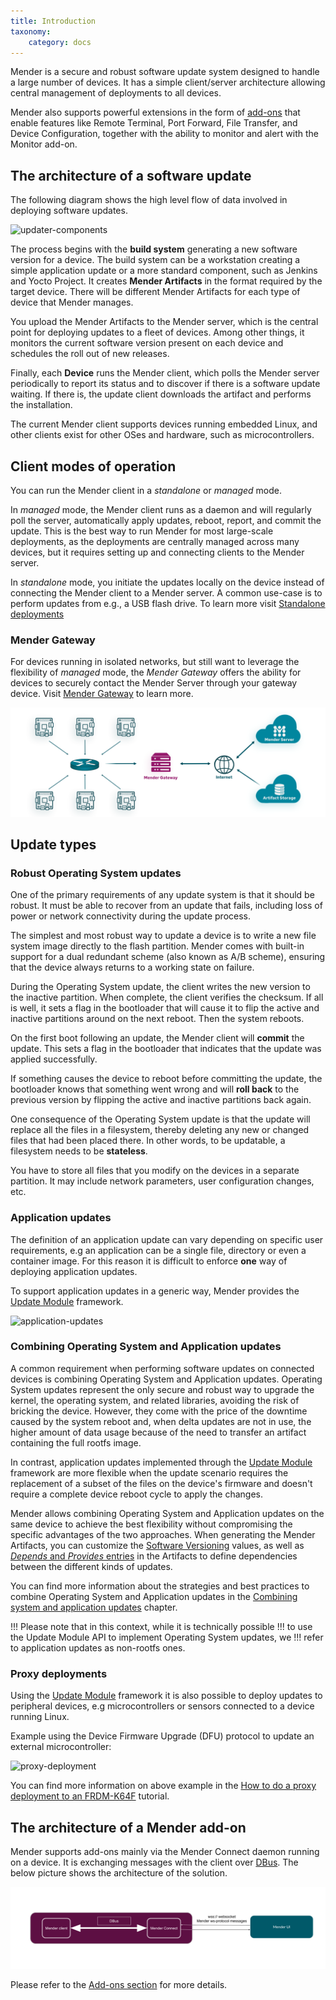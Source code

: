 ```yaml
---
title: Introduction
taxonomy:
    category: docs
---
```


Mender is a secure and robust software update system designed to handle
a large number of devices. It has a simple client/server
architecture allowing central management of deployments to all devices.

Mender also supports powerful extensions in the form of
[add-ons](../../09.Add-ons/00.Overview/docs.md) that 
enable features like Remote Terminal, Port Forward, File Transfer,
and Device Configuration, together with the ability to monitor
and alert with the Monitor add-on.

## The architecture of a software update

The following diagram shows the high level flow of data involved in deploying
software updates.

![updater-components](updater-components.png)

The process begins with the **build system** generating a new software version for a device. The build system can be a workstation creating a simple
application update or a more standard component, such as Jenkins and Yocto
Project. It creates **Mender Artifacts** in the format required by the target
device. There will be different Mender Artifacts for each type of device that
Mender manages.

You upload the Mender Artifacts to the Mender server, which is the central point
for deploying updates to a fleet of devices. Among other things, it monitors the
current software version present on each device and schedules the roll out of
new releases.

Finally, each **Device** runs the Mender client, which polls the Mender server
periodically to report its status and to discover if there is a software update
waiting. If there is, the update client downloads the artifact and performs the
installation.

The current Mender client supports devices running embedded Linux, and other
clients exist for other OSes and hardware, such as microcontrollers.


## Client modes of operation

You can run the Mender client in a _standalone_ or _managed_ mode.

In _managed_ mode, the Mender client runs as a daemon and will regularly poll the
server, automatically apply updates, reboot, report, and commit the update. This
is the best way to run Mender for most large-scale deployments, as the
deployments are centrally managed across many devices, but it requires setting up
and connecting clients to the Mender server.

In _standalone_ mode, you initiate the updates locally on the device instead of
connecting the Mender client to a Mender server. A common use-case is to perform
updates from e.g., a USB flash drive. To learn more visit
[Standalone deployments](../../06.Artifact-creation/06.Standalone-deployment/docs.md)

### Mender Gateway

For devices running in isolated networks, but still want to leverage the
flexibility of _managed_ mode, the _Mender Gateway_ offers the ability for
devices to securely contact the Mender Server through your gateway device. Visit
[Mender Gateway](../../08.Server-integration/04.Mender-Gateway/docs.md) to
learn more.

![Mender Gateway](mender-gateway.png)


## Update types

### Robust Operating System updates

One of the primary requirements of any update system is that it should be robust.
It must be able to recover from an update that fails, including loss of power
or network connectivity during the update process.

The simplest and most robust way to update a device is to write a new file
system image directly to the flash partition. Mender comes with built-in support
for  a dual redundant scheme (also known as A/B scheme), ensuring that the
device always returns to a working state on failure.

During the Operating System update, the client writes the new version to the inactive
partition. When complete, the client verifies the checksum. If all is well, it
sets a flag in the bootloader that will cause it to flip the active and inactive
partitions around on the next reboot. Then the system reboots.

On the first boot following an update, the Mender client will **commit** the
update. This sets a flag in the bootloader that indicates that the update was
applied successfully.

If something causes the device to reboot before committing the update, the
bootloader knows that something went wrong and will **roll back** to the
previous version by flipping the active and inactive partitions back again.

One consequence of the Operating System update is that the update will replace all the
files in a filesystem, thereby deleting any new or changed files that had been
placed there. In other words, to be updatable, a filesystem needs to be
**stateless**.

You have to store all files that you modify on the devices in a separate
partition. It may include network parameters, user configuration changes, etc.


### Application updates

The definition of an application update can vary depending on specific user
requirements, e.g an application can be a single file, directory or even a
container image. For this reason it is difficult to enforce **one** way of
deploying application updates.

To support application updates in a generic way, Mender provides the [Update Module](../../06.Artifact-creation/08.Create-a-custom-Update-Module/docs.md) framework.

![application-updates](application-updates.png)


### Combining Operating System and Application updates

A common requirement when performing software updates on connected devices
is combining Operating System and Application updates. Operating System updates
represent the only secure and robust way to upgrade the kernel, the operating system,
and related libraries, avoiding the risk of bricking the device. However,
they come with the price of the downtime caused by the system reboot and,
when delta updates are not in use, the higher amount of data usage because
of the need to transfer an artifact containing the full rootfs image.

In contrast, application updates implemented through the
[Update Module](../../06.Artifact-creation/08.Create-a-custom-Update-Module/docs.md)
framework are more flexible when the update scenario requires the replacement
of a subset of the files on the device's firmware and doesn't require
a complete device reboot cycle to apply the changes.

Mender allows combining Operating System and Application updates on the same device
to achieve the best flexibility without compromising the specific advantages
of the two approaches. When generating the Mender Artifacts, you can customize
the [Software Versioning](../../06.Artifact-creation/09.Software-versioning/docs.md)
values, as well as [*Depends* and *Provides* entries](../03.Artifact/docs.md#provides-and-depends)
in the Artifacts to define dependencies between the different kinds of updates.

You can find more information about the strategies and best practices to 
combine Operating System and Application updates in the
[Combining system and application updates](../../06.Artifact-creation/03.Combining-system-and-application-updates/docs.md) chapter.

!!! Please note that in this context, while it is technically possible
!!! to use the Update Module API to implement Operating System updates, we
!!! refer to application updates as non-rootfs ones.


### Proxy deployments

Using the [Update Module](../../06.Artifact-creation/08.Create-a-custom-Update-Module/docs.md) framework
it is also possible to deploy updates to peripheral devices, e.g
microcontrollers or sensors connected to a device running Linux.

Example using the Device Firmware Upgrade (DFU) protocol to update an external
microcontroller:

![proxy-deployment](proxy-deployment.png)

You can find more information on above example in the
[How to do a proxy deployment to an FRDM-K64F](https://hub.mender.io/t/how-to-do-a-proxy-deployment-to-an-frdm-k64f-device-connected-to-a-raspberry-pi-3/1619?target=_blank) tutorial.


## The architecture of a Mender add-on

Mender supports add-ons mainly via the Mender Connect daemon running on a device.
It is exchanging messages with the client over [DBus](https://dbus.freedesktop.org/doc/api/html/).
The below picture shows the architecture of the solution.

![addon-architecture](addon-architecture-device.png)

Please refer to the [Add-ons section](../../09.Add-ons/00.Overview/docs.md) for more details.

